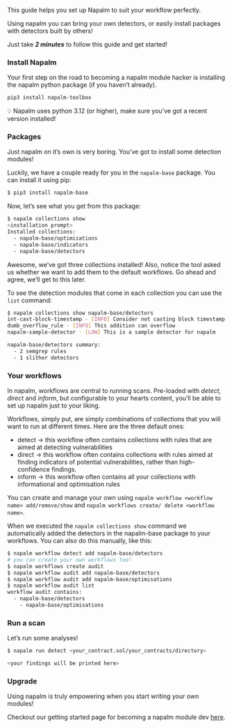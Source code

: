 This guide helps you set up Napalm to suit your workflow perfectly.

Using napalm you can bring your own detectors, or easily install packages with detectors built by others! 

Just take ***2 minutes*** to follow this guide and get started!

### Install Napalm

Your first step on the road to becoming a napalm module hacker is installing the napalm python package (if you haven’t already).

```bash
pip3 install napalm-toolbox
```

<aside>
💡 Napalm uses python 3.12 (or higher), make sure you’ve got a recent version installed!

</aside>

### Packages

Just napalm on it’s own is very boring. You’ve got to install some detection modules!

Luckily, we have a couple ready for you in the `napalm-base` package. You can install it using pip:

```bash
$ pip3 install napalm-base
```

Now, let’s see what you get from this package:

```bash
$ napalm collections show
<installation prompt>
Installed collections:
  - napalm-base/optimisations
  - napalm-base/indicators
  - napalm-base/detectors
```

Awesome, we’ve got three collections installed! Also, notice the tool asked us whether we want to add them to the default workflows. Go ahead and agree, we’ll get to this later.

To see the detection modules that come in each collection you can use the `list` command:

```bash
$ napalm collections show napalm-base/detectors
int-cast-block-timestamp - [INFO] Consider not casting block timestamp to ensure future functionality of the contract.
dumb_overflow_rule - [INFO] This addition can overflow
napalm-sample-detector - [LOW] This is a sample detector for napalm

napalm-base/detectors summary:
  - 2 semgrep rules
  - 1 slither detectors
```

### Your workflows

In napalm, workflows are central to running scans. Pre-loaded with *detect, direct* and *inform*, but configurable to your hearts content, you’ll be able to set up napalm just to your liking.

Workflows, simply put, are simply combinations of collections that you will want to run at different times. Here are the three default ones:

- detect → this workflow often contains collections with rules that are aimed at detecting vulnerabilities
- direct → this workflow often contains collections with rules aimed at finding indicators of potential vulnerabilities, rather than high-confidence findings.
- inform → this workflow often contains all your collections with informational and optimisation rules

You can create and manage your own using `napalm workflow <workflow name> add/remove/show` and `napalm workflows create/ delete <workflow name>`.

When we executed the `napalm collections show` command we automatically added the detectors in the napalm-base package to your workflows. You can also do this manually, like this:

```bash
$ napalm workflow detect add napalm-base/detectors
# you can create your own workflows too!
$ napalm workflows create audit
$ napalm workflow audit add napalm-base/detectors
$ napalm workflow audit add napalm-base/optimisations
$ napalm workflow audit list
workflow audit contains:
  - napalm-base/detectors
	- napalm-base/optimisations
```

### Run a scan

Let’s run some analyses!

```bash
$ napalm run detect <your_contract.sol/your_contracts/directory>

<your findings will be printed here>
```

### Upgrade

Using napalm is truly empowering when you start writing your own modules! 

Checkout our getting started page for becoming a napalm module dev [here](/module-hacker.md).
